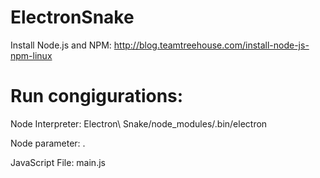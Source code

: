 # ElectronSnake
Install Node.js and NPM: http://blog.teamtreehouse.com/install-node-js-npm-linux

# Run congigurations:
Node Interpreter: Electron\ Snake/node_modules/.bin/electron

Node parameter: .

JavaScript File: main.js
